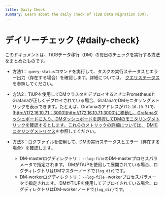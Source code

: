 ```yaml
---
title: Daily Check
summary: Learn about the daily check of TiDB Data Migration (DM).
---
```


# デイリーチェック {#daily-check}

このドキュメントは、TiDBデータ移行（DM）の毎日のチェックを実行する方法をまとめたものです。

-   方法1： `query-status`コマンドを実行して、タスクの実行ステータスとエラー出力（存在する場合）を確認します。詳細については、 [クエリステータス](/dm/dm-query-status.md)を参照してください。

-   方法2：TiUPを使用してDMクラスタをデプロイするときにPrometheusとGrafanaが正しくデプロイされている場合、GrafanaでDMモニタリングメトリックを表示できます。たとえば、Grafanaのアドレスが`172.16.10.71`で、 [http://172.16.10.71：3000](http://172.16.10.71:3000)に移動し、Grafanaダッシュボードに入り、DMダッシュボードを選択してDMのモニタリングメトリックを確認するとします。これらのメトリックの詳細については、 [DMモニタリングメトリクス](/dm/monitor-a-dm-cluster.md)を参照してください。

-   方法3：ログファイルを使用して、DMの実行ステータスとエラー（存在する場合）を確認します。

    -   DM-masterログディレクトリ： `--log-file`のDM-masterプロセスパラメータで指定されます。 DMがTiUPを使用して展開されている場合、ログディレクトリはDMマスターノードで`{log_dir}`です。
    -   DM-workerログディレクトリ： `--log-file` -workerプロセスパラメータで指定されます。 DMがTiUPを使用してデプロイされている場合、ログディレクトリはDM-workerノードで`{log_dir}`です。
